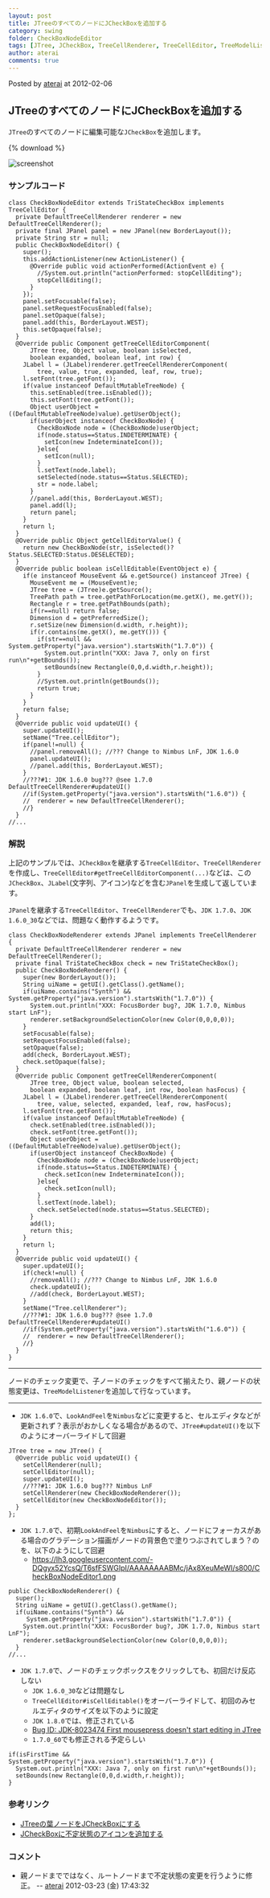 ```yaml
---
layout: post
title: JTreeのすべてのノードにJCheckBoxを追加する
category: swing
folder: CheckBoxNodeEditor
tags: [JTree, JCheckBox, TreeCellRenderer, TreeCellEditor, TreeModelListener]
author: aterai
comments: true
---
```


Posted by [aterai](http://terai.xrea.jp/aterai.html) at 2012-02-06

## JTreeのすべてのノードにJCheckBoxを追加する
`JTree`のすべてのノードに編集可能な`JCheckBox`を追加します。

{% download %}

![screenshot](https://lh4.googleusercontent.com/-DK6aW3VNikg/TygxL3j8UoI/AAAAAAAABIw/6_9FyPe4v7U/s800/CheckBoxNodeEditor.png)

### サンプルコード
<pre class="prettyprint"><code>class CheckBoxNodeEditor extends TriStateCheckBox implements TreeCellEditor {
  private DefaultTreeCellRenderer renderer = new DefaultTreeCellRenderer();
  private final JPanel panel = new JPanel(new BorderLayout());
  private String str = null;
  public CheckBoxNodeEditor() {
    super();
    this.addActionListener(new ActionListener() {
      @Override public void actionPerformed(ActionEvent e) {
        //System.out.println("actionPerformed: stopCellEditing");
        stopCellEditing();
      }
    });
    panel.setFocusable(false);
    panel.setRequestFocusEnabled(false);
    panel.setOpaque(false);
    panel.add(this, BorderLayout.WEST);
    this.setOpaque(false);
  }
  @Override public Component getTreeCellEditorComponent(
      JTree tree, Object value, boolean isSelected,
      boolean expanded, boolean leaf, int row) {
    JLabel l = (JLabel)renderer.getTreeCellRendererComponent(
        tree, value, true, expanded, leaf, row, true);
    l.setFont(tree.getFont());
    if(value instanceof DefaultMutableTreeNode) {
      this.setEnabled(tree.isEnabled());
      this.setFont(tree.getFont());
      Object userObject = ((DefaultMutableTreeNode)value).getUserObject();
      if(userObject instanceof CheckBoxNode) {
        CheckBoxNode node = (CheckBoxNode)userObject;
        if(node.status==Status.INDETERMINATE) {
          setIcon(new IndeterminateIcon());
        }else{
          setIcon(null);
        }
        l.setText(node.label);
        setSelected(node.status==Status.SELECTED);
        str = node.label;
      }
      //panel.add(this, BorderLayout.WEST);
      panel.add(l);
      return panel;
    }
    return l;
  }
  @Override public Object getCellEditorValue() {
    return new CheckBoxNode(str, isSelected()?Status.SELECTED:Status.DESELECTED);
  }
  @Override public boolean isCellEditable(EventObject e) {
    if(e instanceof MouseEvent &amp;&amp; e.getSource() instanceof JTree) {
      MouseEvent me = (MouseEvent)e;
      JTree tree = (JTree)e.getSource();
      TreePath path = tree.getPathForLocation(me.getX(), me.getY());
      Rectangle r = tree.getPathBounds(path);
      if(r==null) return false;
      Dimension d = getPreferredSize();
      r.setSize(new Dimension(d.width, r.height));
      if(r.contains(me.getX(), me.getY())) {
        if(str==null &amp;&amp; System.getProperty("java.version").startsWith("1.7.0")) {
          System.out.println("XXX: Java 7, only on first run\n"+getBounds());
          setBounds(new Rectangle(0,0,d.width,r.height));
        }
        //System.out.println(getBounds());
        return true;
      }
    }
    return false;
  }
  @Override public void updateUI() {
    super.updateUI();
    setName("Tree.cellEditor");
    if(panel!=null) {
      //panel.removeAll(); //??? Change to Nimbus LnF, JDK 1.6.0
      panel.updateUI();
      //panel.add(this, BorderLayout.WEST);
    }
    //???#1: JDK 1.6.0 bug??? @see 1.7.0 DefaultTreeCellRenderer#updateUI()
    //if(System.getProperty("java.version").startsWith("1.6.0")) {
    //  renderer = new DefaultTreeCellRenderer();
    //}
  }
//...
</code></pre>

### 解説
上記のサンプルでは、`JCheckBox`を継承する`TreeCellEditor`、`TreeCellRenderer`を作成し、`TreeCellEditor#getTreeCellEditorComponent(...)`などは、この`JCheckBox`、`JLabel`(文字列、アイコン)などを含む`JPanel`を生成して返しています。

`JPanel`を継承する`TreeCellEditor`、`TreeCellRenderer`でも、`JDK 1.7.0`、`JDK 1.6.0_30`などでは、問題なく動作するようです。

<pre class="prettyprint"><code>class CheckBoxNodeRenderer extends JPanel implements TreeCellRenderer {
  private DefaultTreeCellRenderer renderer = new DefaultTreeCellRenderer();
  private final TriStateCheckBox check = new TriStateCheckBox();
  public CheckBoxNodeRenderer() {
    super(new BorderLayout());
    String uiName = getUI().getClass().getName();
    if(uiName.contains("Synth") &amp;&amp; System.getProperty("java.version").startsWith("1.7.0")) {
      System.out.println("XXX: FocusBorder bug?, JDK 1.7.0, Nimbus start LnF");
      renderer.setBackgroundSelectionColor(new Color(0,0,0,0));
    }
    setFocusable(false);
    setRequestFocusEnabled(false);
    setOpaque(false);
    add(check, BorderLayout.WEST);
    check.setOpaque(false);
  }
  @Override public Component getTreeCellRendererComponent(
      JTree tree, Object value, boolean selected,
      boolean expanded, boolean leaf, int row, boolean hasFocus) {
    JLabel l = (JLabel)renderer.getTreeCellRendererComponent(
        tree, value, selected, expanded, leaf, row, hasFocus);
    l.setFont(tree.getFont());
    if(value instanceof DefaultMutableTreeNode) {
      check.setEnabled(tree.isEnabled());
      check.setFont(tree.getFont());
      Object userObject = ((DefaultMutableTreeNode)value).getUserObject();
      if(userObject instanceof CheckBoxNode) {
        CheckBoxNode node = (CheckBoxNode)userObject;
        if(node.status==Status.INDETERMINATE) {
          check.setIcon(new IndeterminateIcon());
        }else{
          check.setIcon(null);
        }
        l.setText(node.label);
        check.setSelected(node.status==Status.SELECTED);
      }
      add(l);
      return this;
    }
    return l;
  }
  @Override public void updateUI() {
    super.updateUI();
    if(check!=null) {
      //removeAll(); //??? Change to Nimbus LnF, JDK 1.6.0
      check.updateUI();
      //add(check, BorderLayout.WEST);
    }
    setName("Tree.cellRenderer");
    //???#1: JDK 1.6.0 bug??? @see 1.7.0 DefaultTreeCellRenderer#updateUI()
    //if(System.getProperty("java.version").startsWith("1.6.0")) {
    //  renderer = new DefaultTreeCellRenderer();
    //}
  }
}
</code></pre>

- - - -
ノードのチェック変更で、子ノードのチェックをすべて揃えたり、親ノードの状態変更は、`TreeModelListener`を追加して行なっています。

- - - -
- `JDK 1.6.0`で、`LookAndFeel`を`Nimbus`などに変更すると、セルエディタなどが更新されず？表示がおかしくなる場合があるので、`JTree#updateUI()`を以下のようにオーバーライドして回避

<!-- dummy comment line for breaking list -->

<pre class="prettyprint"><code>JTree tree = new JTree() {
  @Override public void updateUI() {
    setCellRenderer(null);
    setCellEditor(null);
    super.updateUI();
    //???#1: JDK 1.6.0 bug??? Nimbus LnF
    setCellRenderer(new CheckBoxNodeRenderer());
    setCellEditor(new CheckBoxNodeEditor());
  }
};
</code></pre>

- `JDK 1.7.0`で、初期`LookAndFeel`を`Nimbus`にすると、ノードにフォーカスがある場合のグラデーション描画がノードの背景色で塗りつぶされてしまう？のを、以下のようにして回避
    - https://lh3.googleusercontent.com/-DQgyx52YcsQ/T6sfFSWGIpI/AAAAAAAABMc/jAx8XeuMeWI/s800/CheckBoxNodeEditor1.png

<!-- dummy comment line for breaking list -->

<pre class="prettyprint"><code>public CheckBoxNodeRenderer() {
  super();
  String uiName = getUI().getClass().getName();
  if(uiName.contains("Synth") &amp;&amp;
     System.getProperty("java.version").startsWith("1.7.0")) {
    System.out.println("XXX: FocusBorder bug?, JDK 1.7.0, Nimbus start LnF");
    renderer.setBackgroundSelectionColor(new Color(0,0,0,0));
  }
//...
</code></pre>

- `JDK 1.7.0`で、ノードのチェックボックスをクリックしても、初回だけ反応しない
    - `JDK 1.6.0_30`などは問題なし
    - `TreeCellEditor#isCellEditable()`をオーバーライドして、初回のみセルエディタのサイズを以下のように設定
    - `JDK 1.8.0`では、修正されている
    - [Bug ID: JDK-8023474 First mousepress doesn't start editing in JTree](http://bugs.java.com/bugdatabase/view_bug.do?bug_id=8023474)
    - `1.7.0_60`でも修正される予定らしい

<!-- dummy comment line for breaking list -->

<pre class="prettyprint"><code>if(isFirstTime &amp;&amp; System.getProperty("java.version").startsWith("1.7.0")) {
  System.out.println("XXX: Java 7, only on first run\n"+getBounds());
  setBounds(new Rectangle(0,0,d.width,r.height));
}
</code></pre>

### 参考リンク
- [JTreeの葉ノードをJCheckBoxにする](http://terai.xrea.jp/Swing/CheckBoxNodeTree.html)
- [JCheckBoxに不定状態のアイコンを追加する](http://terai.xrea.jp/Swing/TriStateCheckBox.html)

<!-- dummy comment line for breaking list -->

### コメント
- 親ノードまでではなく、ルートノードまで不定状態の変更を行うように修正。 -- [aterai](http://terai.xrea.jp/aterai.html) 2012-03-23 (金) 17:43:32

<!-- dummy comment line for breaking list -->

